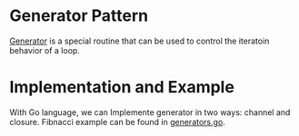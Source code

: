 # Generator Pattern

[Generator](https://en.wikipedia.org/wiki/Generator_(computer_programming)) is a special routine that can be used to control the iteratoin behavior of a loop.

# Implementation and Example
With Go language, we can Implemente generator in two ways: channel and closure. Fibnacci example can be found in [generators.go](generators.go).